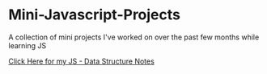 # Mini-Javascript-Projects
A collection of mini projects I've worked on over the past few months while learning JS

<a href="https://www.notion.so/Javascript-Theory-e26280a0fdf846bab42e44babf623efa">Click Here for my JS - Data Structure Notes </a>
